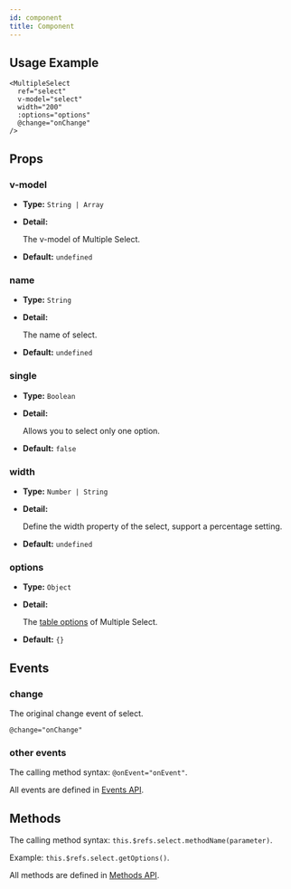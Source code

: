 ```yaml
---
id: component
title: Component
---
```


<div id="codefund"></div>

## Usage Example

```vue
<MultipleSelect
  ref="select"
  v-model="select"
  width="200"
  :options="options"
  @change="onChange"
/>
```

## Props

### v-model

- **Type:** `String | Array`

- **Detail:**

  The v-model of Multiple Select.

- **Default:** `undefined`

### name

- **Type:** `String`

- **Detail:**

  The name of select.

- **Default:** `undefined`

### single

- **Type:** `Boolean`

- **Detail:**

  Allows you to select only one option.

- **Default:** `false`

### width

- **Type:** `Number | String`

- **Detail:**

  Define the width property of the select, support a percentage setting.

- **Default:** `undefined`

### options

- **Type:** `Object`

- **Detail:**

  The [table options](/docs/en/options) of Multiple Select.

- **Default:** `{}`

## Events

### change

The original change event of select.

```
@change="onChange"
```

### other events

The calling method syntax: `@onEvent="onEvent"`.

All events are defined in [Events API](/docs/en/events/).

## Methods

The calling method syntax: `this.$refs.select.methodName(parameter)`.

Example: `this.$refs.select.getOptions()`.

All methods are defined in [Methods API](/docs/en/methods/).
